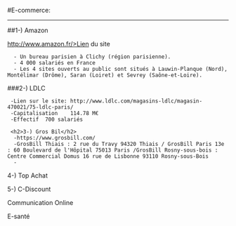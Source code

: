#E-commerce:
<html>
  <head>
  <title>StoryMapJSWeb</title>
  </head>
  
  <body>
    <hr />

##1-) Amazon

http://www.amazon.fr/>Lien du site
 
      - Un bureau parisien à Clichy (région parisienne).
      - 4 000 salariés en France
      - Les 4 sites ouverts au public sont situés à Lauwin-Planque (Nord), Montélimar (Drôme), Saran (Loiret) et Sevrey (Saône-et-Loire).
      
  ###2-) LDLC
  
     -Lien sur le site: http://www.ldlc.com/magasins-ldlc/magasin-470021/75-ldlc-paris/
     -Capitalisation	114.78 M€
     -Effectif	700 salariés
     
     <h2>3-) Gros Bil</h2>
      -https://www.grosbill.com/
      -GrosBill Thiais : 2 rue du Travy 94320 Thiais / GrosBill Paris 13e : 60 Boulevard de l'Hôpital 75013 Paris /GrosBill Rosny-sous-bois : Centre Commercial Domus 16 rue de Lisbonne 93110 Rosny-sous-Bois
      -
      

4-) Top Achat

5-) C-Discount

 
Communication Online

E-santé
 </body>
 
</html> 
